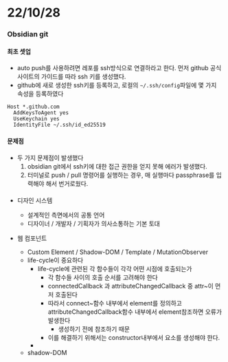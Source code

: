 # 22/10/28

### Obsidian git

#### 최초 셋업

- auto push를 사용하려면 레포를 ssh방식으로 연결하라고 한다. 먼저 github 공식사이트의 가이드를 따라 ssh 키를 생성했다.
- github에 새로 생성한 ssh키를 등록하고, 로컬의 `~/.ssh/config`파일에 몇 가지 속성을 등록하였다

```
Host *.github.com
  AddKeysToAgent yes
  UseKeychain yes
  IdentityFile ~/.ssh/id_ed25519
```

#### 문제점

- 두 가지 문제점이 발생했다
	1. obsidian git에서 ssh키에 대한 접근 권한을 얻지 못해 에러가 발생했다.
	2. 터미널로 push / pull 명령어를 실행하는 경우, 매 실행마다 passphrase를 입력해야 해서 번거로웠다.

#### 

- 디자인 시스템
	- 설계적인 측면에서의 공통 언어
	- 디자이너 / 개발자 / 기획자가 의사소통하는 기본 토대

- 웹 컴포넌트
	- Custom Element / Shadow-DOM / Template / MutationObserver
	- life-cycle이 중요하다
		- life-cycle에 관련된 각 함수들이 각각 어떤 시점에 호출되는가
			- 각 함수들 사이의 호출 순서를 고려해야 한다
			- connectedCallback 과 attributeChangedCallback 중 attr~이 먼저 호출된다
			- 따라서 connect~함수 내부에서 element를 정의하고 attributeChangedCallback함수 내부에서 element참조하면 오류가 발생한다
				- 생성하기 전에 참조하기 때문
			- 이를 해결하기 위해서는 constructor내부에서 요소를 생성해야 한다.
		- 
	- shadow-DOM